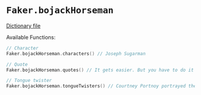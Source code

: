 # `Faker.bojackHorseman`

[Dictionary file](../src/main/resources/locales/en/bojack_horseman.yml)

Available Functions:  
```kotlin
// Character
Faker.bojackHorseman.characters() // Joseph Sugarman

// Quote
Faker.bojackHorseman.quotes() // It gets easier. But you have to do it every day, that's the hard part. But it does get easier

// Tongue twister
Faker.bojackHorseman.tongueTwisters() // Courtney Portnoy portrayed the formerly portly consort in the seaport resort
```

